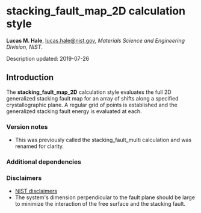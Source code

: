 # stacking_fault_map_2D calculation style

**Lucas M. Hale**, [lucas.hale@nist.gov](mailto:lucas.hale@nist.gov?Subject=ipr-demo), *Materials Science and Engineering Division, NIST*.

Description updated: 2019-07-26

## Introduction

The __stacking_fault_map_2D__ calculation style evaluates the full 2D generalized stacking fault map for an array of shifts along a specified crystallographic plane.  A regular grid of points is established and the generalized stacking fault energy is evaluated at each.

### Version notes

- This was previously called the stacking_fault_multi calculation and was renamed for clarity.

### Additional dependencies

### Disclaimers

- [NIST disclaimers](http://www.nist.gov/public_affairs/disclaimer.cfm)
- The system's dimension perpendicular to the fault plane should be large to minimize the interaction of the free surface and the stacking fault.
